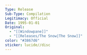 ```yaml
---
Type: Release
Sub-Type: Compilation
Legitimacy: Official
Date: 1995-01-01
Original:
  - "[[Windowpane]]"
  - "[[Releases/The Snow|The Snow]]"
color: "#3867d6"
sticker: lucide//disc
---
```

